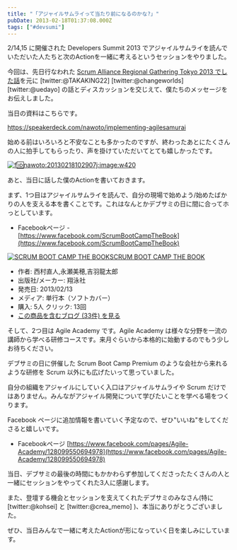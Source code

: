 ```yaml
---
title: "「アジャイルサムライって当たり前になるのかな?」"
pubDate: 2013-02-18T01:37:08.000Z
tags: ["#devsumi"]
---
```


2/14,15 に開催された Developers Summit 2013 でアジャイルサムライを読んでいただいた人たちと次のActionを一緒に考えるというセッションをやりました。

今回は、先日行なわれた [Scrum Alliance Regional Gathering Tokyo 2013 でした話](http://d.hatena.ne.jp/nawoto/20130116/1358339085)を元に [twitter:@TAKAKING22] [twitter:@changeworlds] [twitter:@uedayo] の話とディスカッションを交じえて、僕たちのメッセージをお伝えしました。

当日の資料はこちらです。

https://speakerdeck.com/nawoto/implementing-agilesamurai

始める前はいろいろと不安なことも多かったのですが、終わったあとにたくさんの人に拍手してもらったり、声を掛けていただいてとても嬉しかったです。

[![f:id:nawoto:20130218102907j:image:w420](https://cdn-ak.f.st-hatena.com/images/fotolife/n/nawoto/20130218/20130218102907.jpg)](http://f.hatena.ne.jp/nawoto/20130218102907)

あと、当日に話した僕のActionを書いておきます。

まず、1つ目はアジャイルサムライを読んで、自分の現場で始めよう/始めたばかりの人を支える本を書くことです。これはなんとかデブサミの日に間に合ってホっとしています。

- Facebookページ - [https://www.facebook.com/ScrumBootCampTheBook](https://www.facebook.com/ScrumBootCampTheBook)

[![SCRUM BOOT CAMP THE BOOK](https://images-fe.ssl-images-amazon.com/images/I/51q3GMM3rjL._SL160_.jpg)](http://www.amazon.co.jp/exec/obidos/ASIN/4798129712/nawoto07-22/)[SCRUM BOOT CAMP THE BOOK](http://www.amazon.co.jp/exec/obidos/ASIN/4798129712/nawoto07-22/)

- 作者: 西村直人,永瀬美穂,吉羽龍太郎
- 出版社/メーカー: 翔泳社
- 発売日: 2013/02/13
- メディア: 単行本（ソフトカバー）
- 購入: 5人 クリック: 13回
- [この商品を含むブログ (33件) を見る](http://d.hatena.ne.jp/asin/4798129712/nawoto07-22)

そして、2つ目は Agile Academy です。Agile Academy は様々な分野を一流の講師から学べる研修コースです。来月ぐらいから本格的に始動するのでもう少しお待ちください。

デブサミの日に併催した Scrum Boot Camp Premium のような会社から来れるような研修を Scrum 以外にも広げたいって思っていました。

自分の組織をアジャイルにしていく入口はアジャイルサムライや Scrum だけではありません。みんながアジャイル開発について学びたいことを学べる場をつくります。

Facebook ページに追加情報を書いていく予定なので、ぜひ"いいね"をしてくださると嬉しいです。

- Facebookページ [https://www.facebook.com/pages/Agile-Academy/128099550694978](https://www.facebook.com/pages/Agile-Academy/128099550694978)

当日、デブサミの最後の時間にもかかわらず参加してくださったたくさんの人と一緒にセッションをやってくれた3人に感謝します。

また、登壇する機会とセッションを支えてくれたデブサミのみなさん(特に [twitter:@kohsei] と [twitter:@crea_memo] )、本当にありがとうございました。

ぜひ、当日みんなで一緒に考えたActionが形になっていく日を楽しみにしています。